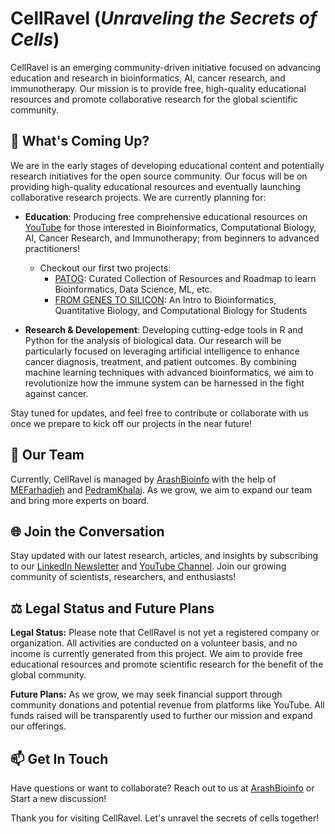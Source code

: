 # CellRavel (*Unraveling the Secrets of Cells*)

CellRavel is an emerging community-driven initiative focused on advancing education and research in bioinformatics, AI, cancer research, and immunotherapy. Our mission is to provide free, high-quality educational resources and promote collaborative research for the global scientific community.

## 🌱 What's Coming Up?

We are in the early stages of developing educational content and potentially research initiatives for the open source community. Our focus will be on providing high-quality educational resources and eventually launching collaborative research projects. We are currently planning for:

- **Education**: Producing free comprehensive educational resources on [YouTube](https://www.youtube.com/@cellravel) for those interested in Bioinformatics, Computational Biology, AI, Cancer Research, and Immunotherapy; from beginners to advanced practitioners!
  - Checkout our first two projects:
    -  [PATOG](https://github.com/CellRavel/patog): Curated Collection of Resources and Roadmap to learn Bioinformatics, Data Science, ML, etc.
    -  [FROM GENES TO SILICON](https://github.com/cellravel/genes2silicon): An Intro to Bioinformatics, Quantitative Biology, and Computational Biology for Students

- **Research & Developement**: Developing cutting-edge tools in R and Python for the analysis of biological data. Our research will be particularly focused on leveraging artificial intelligence to enhance cancer diagnosis, treatment, and patient outcomes. By combining machine learning techniques with advanced bioinformatics, we aim to revolutionize how the immune system can be harnessed in the fight against cancer.

Stay tuned for updates, and feel free to contribute or collaborate with us once we prepare to kick off our projects in the near future!

## 👤 Our Team

Currently, CellRavel is managed by [ArashBioinfo](https://github.com/arashbioinfo) with the help of [MEFarhadieh](https://github.com/MEFarhadieh) and [PedramKhalaj](https://github.com/PedramKhalaj). As we grow, we aim to expand our team and bring more experts on board.

## 🌐 Join the Conversation

Stay updated with our latest research, articles, and insights by subscribing to our [LinkedIn Newsletter](https://www.linkedin.com/newsletters/cellravel-7116845370768252928/) and [YouTube Channel](https://www.youtube.com/@cellravel).
Join our growing community of scientists, researchers, and enthusiasts!

## ⚖️ Legal Status and Future Plans

**Legal Status:** Please note that CellRavel is not yet a registered company or organization. All activities are conducted on a volunteer basis, and no income is currently generated from this project. We aim to provide free educational resources and promote scientific research for the benefit of the global community.

**Future Plans:** As we grow, we may seek financial support through community donations and potential revenue from platforms like YouTube. All funds raised will be transparently used to further our mission and expand our offerings.

## 📫 Get In Touch

Have questions or want to collaborate? Reach out to us at [ArashBioinfo](https://github.com/arashbioinfo) or Start a new discussion!
<!-- [CellRavel](mailto:contact@cellravel.org) or connect with us on [LinkedIn](https://www.linkedin.com/company/cellravel). -->

Thank you for visiting CellRavel. Let's unravel the secrets of cells together!

<!--

**Here are some ideas to get you started:**

🙋‍♀️ A short introduction - what is your organization all about?
🌈 Contribution guidelines - how can the community get involved?
👩‍💻 Useful resources - where can the community find your docs? Is there anything else the community should know?
🍿 Fun facts - what does your team eat for breakfast?
🧙 Remember, you can do mighty things with the power of [Markdown](https://docs.github.com/github/writing-on-github/getting-started-with-writing-and-formatting-on-github/basic-writing-and-formatting-syntax)
-->
